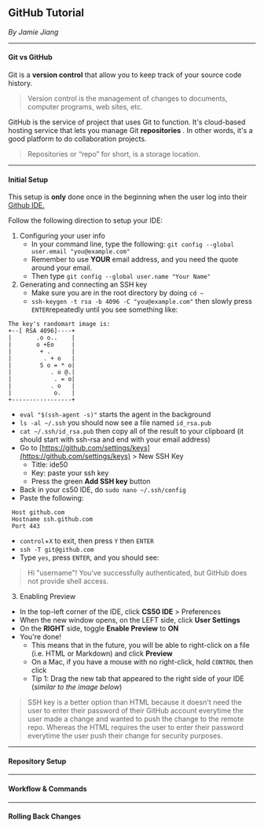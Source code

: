 ## GitHub Tutorial

_By Jamie Jiang_

--- 
#### Git vs GitHub

Git is a **version control** that allow you to keep track of your source code history.
> Version control is the management of changes to documents, computer programs, web sites, etc.

GitHub is the service of project that uses Git to function. It's cloud-based hosting service that lets you manage Git **repositories** . In other words, it's a good platform to do collaboration projects. 
> Repositories or “repo” for short, is a storage location.

---
#### Initial Setup
This setup is **only** done once in the beginning when the user log into their [Github IDE.](ide.cs50.io)

Follow the following direction to setup your IDE:

1. Configuring your user info
   * In your command line, type the following: `git config --global user.email "you@example.com"`
   * Remember to use **YOUR** email address, and you need the quote around your email.
   * Then type `git config --global user.name "Your Name"`
2. Generating and connecting an SSH key
   * Make sure you are in the root directory by doing `cd ~`
   * `ssh-keygen -t rsa -b 4096 -C "you@example.com"` then slowly press `ENTER`repeatedly until you see something like:
```
The key's randomart image is:
+--[ RSA 4096]----+
|       .o o..    |
|       o +Eo     |
|        + .      |
|         . + o   |
|        S o = * o|
|           . o @.|
|            . = o|
|           . o   |
|            o.   |
+-----------------+
``` 
   * `eval "$(ssh-agent -s)"` starts the agent in the background
   * `ls -al ~/.ssh` you should now see a file named `id_rsa.pub`
   * `cat ~/.ssh/id_rsa.pub` then copy all of the result to your clipboard (it should start with ssh-rsa and end with your email address)
   * Go to [https://github.com/settings/keys](https://github.com/settings/keys) > New SSH Key
     * Title: ide50
     * Key: paste your ssh key
     * Press the green **Add SSH key**  button
   * Back in your cs50 IDE, do `sudo nano ~/.ssh/config`
   * Paste the following:
```
 Host github.com
 Hostname ssh.github.com
 Port 443
```
   * `control`+`X` to exit, then press `Y` then `ENTER`
   * `ssh -T git@github.com`
   * Type `yes`, press `ENTER`, and you should see:
> Hi "username"! You've successfully authenticated, but GitHub does not provide shell access.
3. Enabling Preview
  * In the top-left corner of the IDE, click **CS50 IDE** > Preferences
  * When the new window opens, on the LEFT side, click **User Settings**
  * On the **RIGHT** side, toggle **Enable Preview** to **ON**
  * You're done!
     * This means that in the future, you will be able to right-click on a file (i.e. HTML or Markdown) and click **Preview**
     * On a Mac, if you have a mouse with no right-click, hold `CONTROL` then click
     * Tip 1: Drag the new tab that appeared to the right side of your IDE (_similar to the image below_)
     

> SSH key is a better option than HTML because it doesn't need the user to enter their password of their GitHub account everytime the user made a change and wanted to push the change to the remote repo. Whereas the HTML requires the user to enter their password everytime the user push their change for security purposes.

---
#### Repository Setup

--- 
#### Workflow & Commands

---
#### Rolling Back Changes